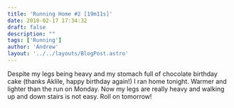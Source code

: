 ```yaml
---
title: 'Running Home #2 [19m11s]'
date: 2010-02-17 17:34:32
draft: false
description: ""
tags: ['Running']
author: 'Andrew'
layout: '../../layouts/BlogPost.astro'
---
```


Despite my legs being heavy and my stomach full of chocolate birthday cake (thanks Aklile, happy birthday again!) I ran home tonight. Warmer and lighter than the run on Monday. Now my legs are really heavy and walking up and down stairs is not easy. Roll on tomorrow!
